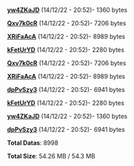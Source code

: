 [**yw4ZKaJD**](/data/yw4ZKaJD.txt) (14/12/22 - 20:52)- 1360 bytes

[**Qxv7k0cR**](/data/Qxv7k0cR.txt) (14/12/22 - 20:52)- 7206 bytes

[**XRiFaAcA**](/data/XRiFaAcA.txt) (14/12/22 - 20:52)- 8989 bytes

[**kFetUrYD**](/data/kFetUrYD.txt) (14/12/22 - 20:52)- 2280 bytes

[**Qxv7k0cR**](/data/Qxv7k0cR.txt) (14/12/22 - 20:52)- 7206 bytes

[**XRiFaAcA**](/data/XRiFaAcA.txt) (14/12/22 - 20:52)- 8989 bytes

[**dpPvSzy3**](/data/dpPvSzy3.txt) (14/12/22 - 20:52)- 6941 bytes

[**kFetUrYD**](/data/kFetUrYD.txt) (14/12/22 - 20:52)- 2280 bytes

[**yw4ZKaJD**](/data/yw4ZKaJD.txt) (14/12/22 - 20:52)- 1360 bytes

[**dpPvSzy3**](/data/dpPvSzy3.txt) (14/12/22 - 20:52)- 6941 bytes

**Total Datas**: 8998

**Total Size**: 54.26 MB / 54.3 MB